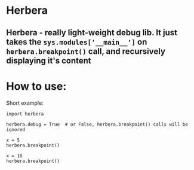 # Herbera
Herbera - really light-weight debug lib. It just takes the `sys.modules['__main__']` on `herbera.breakpoint()` call, and recursively displaying it's content
---
# How to use:
  Short example:
  ```
  import herbera
  
  herbera.debug = True  # or False, herbera.breakpoint() calls will be ignored
  
  x = 5
  herbera.breakpoint()
  
  x = 10
  herbera.breakpoint()
  ```
